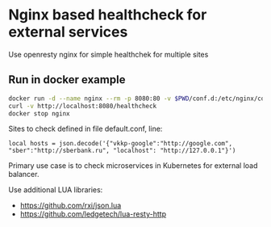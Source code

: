# Nginx based healthcheck for external services

Use openresty nginx for simple healthchek for multiple sites

## Run in docker example

```bash
docker run -d --name nginx --rm -p 8080:80 -v $PWD/conf.d:/etc/nginx/conf.d openresty/openresty:1.21.4.1-0-bullseye-fat
curl -v http://localhost:8080/healthcheck
docker stop nginx
```

Sites to check defined in file default.conf, line:

`local hosts = json.decode('{"vkkp-google":"http://google.com", "sber":"http://sberbank.ru", "localhost": "http://127.0.0.1"}')`

Primary use case is to check microservices in Kubernetes for external load balancer.

Use additional LUA libraries:

* https://github.com/rxi/json.lua
* https://github.com/ledgetech/lua-resty-http
